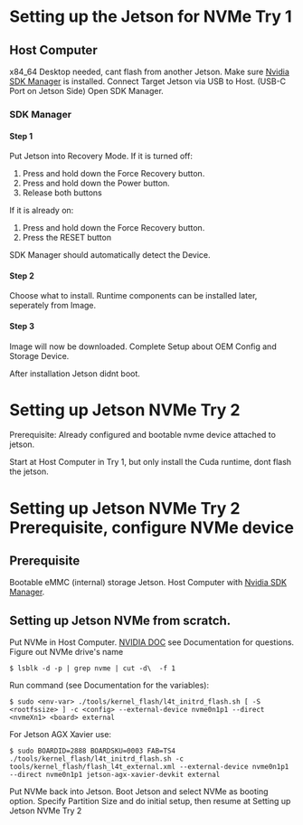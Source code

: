 # Setting up the Jetson for NVMe Try 1
## Host Computer
x84_64 Desktop needed, cant flash from another Jetson.
Make sure [Nvidia SDK Manager](https://developer.nvidia.com/sdk-manager) is installed.
Connect Target Jetson via USB to Host. (USB-C Port on Jetson Side)
Open SDK Manager.

### SDK Manager
#### Step 1
Put Jetson into Recovery Mode.
If it is turned off:
1. Press and hold down the Force Recovery button.
2. Press and hold down the Power button.
3. Release both buttons

If it is already on:
1. Press and hold down the Force Recovery button.
2. Press the RESET button

SDK Manager should automatically detect the Device.

#### Step 2
Choose what to install.
Runtime components can be installed later, seperately from Image.

#### Step 3
Image will now be downloaded.
Complete Setup about OEM Config and Storage Device.


After installation Jetson didnt boot.

# Setting up Jetson NVMe Try 2

Prerequisite:
Already configured and bootable nvme device attached to jetson.

Start at Host Computer in Try 1, but only install the Cuda runtime, dont flash the jetson.

# Setting up Jetson NVMe Try 2 Prerequisite, configure NVMe device
## Prerequisite
Bootable eMMC (internal) storage Jetson.
Host Computer with [Nvidia SDK Manager](https://developer.nvidia.com/sdk-manager).
## Setting up Jetson NVMe from scratch.
Put NVMe in Host Computer.
[NVIDIA DOC](https://docs.nvidia.com/jetson/archives/r35.4.1/DeveloperGuide/text/SD/FlashingSupport.html#flashing-to-an-nvme-drive) see Documentation for questions.
Figure out NVMe drive's name
```
$ lsblk -d -p | grep nvme | cut -d\  -f 1
```
Run command (see Documentation for the variables):
```
$ sudo <env-var> ./tools/kernel_flash/l4t_initrd_flash.sh [ -S <rootfssize> ] -c <config> --external-device nvme0n1p1 --direct <nvmeXn1> <board> external
```
For Jetson AGX Xavier use:
```
$ sudo BOARDID=2888 BOARDSKU=0003 FAB=TS4 ./tools/kernel_flash/l4t_initrd_flash.sh -c tools/kernel_flash/flash_l4t_external.xml --external-device nvme0n1p1 --direct nvme0n1p1 jetson-agx-xavier-devkit external
```

Put NVMe back into Jetson.
Boot Jetson and select NVMe as booting option.
Specify Partition Size and do initial setup, then resume at Setting up Jetson NVMe Try 2


